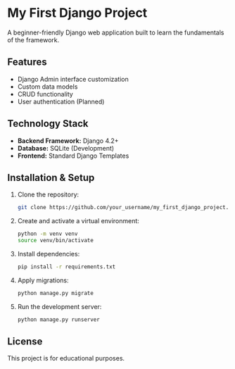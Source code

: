 # My First Django Project

A beginner-friendly Django web application built to learn the fundamentals of the framework.

## Features

- Django Admin interface customization
- Custom data models
- CRUD functionality
- User authentication (Planned)

## Technology Stack

- **Backend Framework:** Django 4.2+
- **Database:** SQLite (Development)
- **Frontend:** Standard Django Templates

## Installation & Setup

1.  Clone the repository:
    ```bash
    git clone https://github.com/your_username/my_first_django_project.git
    ```
2.  Create and activate a virtual environment:
    ```bash
    python -m venv venv
    source venv/bin/activate
    ```
3.  Install dependencies:
    ```bash
    pip install -r requirements.txt
    ```
4.  Apply migrations:
    ```bash
    python manage.py migrate
    ```
5.  Run the development server:
    ```bash
    python manage.py runserver
    ```

## License

This project is for educational purposes.
